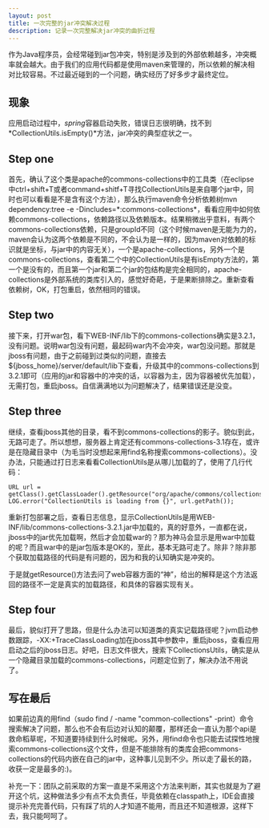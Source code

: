 ```yaml
---
layout: post
title: 一次完整的jar冲突解决过程
description: 记录一次完整解决jar冲突的曲折过程
---
```


作为Java程序员，会经常碰到jar包冲突，特别是涉及到的外部依赖越多，冲突概率就会越大。由于我们的应用代码都是使用maven来管理的，所以依赖的解决相对比较容易。不过最近碰到的一个问题，确实经历了好多步才最终定位。

## 现象 ##

应用启动过程中，*spring*容器启动失败，错误日志很明确，找不到*CollectionUtils.isEmpty()*方法，jar冲突的典型症状之一。

## Step one ##

首先，确认了这个类是apache的commons-collections中的工具类（在eclipse中ctrl+shift+T或者command+shitf+T寻找CollectionUtils是来自哪个jar中，同时也可以看看是不是含有这个方法），那么执行maven命令分析依赖树mvn dependency:tree -e -Dincludes=\*:commons-collections\*，看看应用中如何依赖commons-collections，依赖路径以及依赖版本。结果稍微出乎意料，有两个commons-collections依赖，只是groupId不同（这个时候maven是无能为力的，maven会认为这两个依赖是不同的，不会认为是一样的，因为maven对依赖的标识就是坐标，与jar中的内容无关），一个是apache-collections，另外一个是commons-collections，查看第二个中的CollectionUtils是有isEmpty方法的，第一个是没有的，而且第一个jar和第二个jar的包结构是完全相同的，apache-collections是外部系统的类库引入的，感觉好奇葩，于是果断排除之。重新查看依赖树，OK，打包重启，依然相同的错误。

## Step two ##

接下来，打开war包，看下WEB-INF/lib下的commons-collections确实是3.2.1，没有问题。说明war包没有问题，最起码war内不会冲突，war包没问题。那就是jboss有问题，由于之前碰到过类似的问题，直接去${jboss_home}/server/default/lib下查看，升级其中的commons-collections到3.2.1即可（应用的jar和容器中的冲突的话，以容器为主，因为容器被优先加载），无需打包，重启jboss。自信满满地以为问题解决了，结果错误还是没变。

## Step three ##

继续，查看jboss其他的目录，看不到commons-collections的影子。貌似到此，无路可走了。所以想想，服务器上肯定还有commons-collections-3.1存在，或许是在隐藏目录中（为毛当时没想起来用find名称搜索commons-collections）。没办法，只能通过打日志来看看CollectionUtils是从哪儿加载的了，使用了几行代码：

    URL url = getClass().getClassLoader().getResource("org/apache/commons/collections/CollectionUtils.class");
    LOG.error("CollectionUtils is loading from {}", url.getPath());
重新打包部署之后，查看日志信息，显示CollectionUtils是用WEB-INF/lib/commons-collections-3.2.1.jar中加载的，真的好意外，一直都在说，jboss中的jar优先加载啊，然后才会加载war的？那为神马会显示是用war中加载的呢？而且war中的是jar包版本是OK的，至此，基本无路可走了。除非？除非那个获取加载路径的代码是有问题的，因为和我的认知确实是冲突的。

于是就getResource()方法去问了web容器方面的“神”，给出的解释是这个方法返回的路径不一定是真实的加载路径，和具体的容器实现有关。

## Step four ##

最后，貌似打开了思路，但是什么办法可以知道类的真实记载路径呢？jvm启动参数跟踪，-XX:+TraceClassLoading加在jboss其中参数中，重启jboss，查看应用启动之后的jboss日志。好吧，日志文件很大，搜索下CollectionsUtils，确实是从一个隐藏目录加载的commons-collections，问题定位到了，解决办法不用说了。

## 写在最后 ##

如果前边真的用find（sudo find / -name "common-collections" -print）命令搜索解决了问题，那么也不会有后边对认知的颠覆，那样还会一直认为那个api是救命稻草呢，不知道要持续到什么时候呢。另外，用find命令也只能去试探性地搜索commons-collections这个文件，但是不能排除有的类库会把commons-collections的代码内嵌在自己的jar中，这种事儿见到不少。所以走了最长的路，收获一定是最多的:)。

补充一下：团队之前采取的方案一直是不采用这个方法来判断，其实也就是为了避开这个坑，这种做法多少有点不太负责任，毕竟依赖在classpath上，IDE会直接提示补充完善代码，只有踩了坑的人才知道不能用，而且还不知道根源，这样下去，我只能呵呵了。